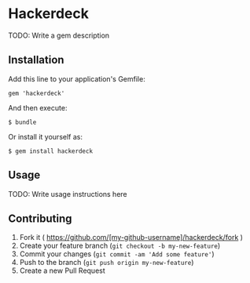 # Hackerdeck

TODO: Write a gem description

## Installation

Add this line to your application's Gemfile:

    gem 'hackerdeck'

And then execute:

    $ bundle

Or install it yourself as:

    $ gem install hackerdeck

## Usage

TODO: Write usage instructions here

## Contributing

1. Fork it ( https://github.com/[my-github-username]/hackerdeck/fork )
2. Create your feature branch (`git checkout -b my-new-feature`)
3. Commit your changes (`git commit -am 'Add some feature'`)
4. Push to the branch (`git push origin my-new-feature`)
5. Create a new Pull Request
